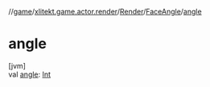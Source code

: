 //[game](../../../../index.md)/[xlitekt.game.actor.render](../../index.md)/[Render](../index.md)/[FaceAngle](index.md)/[angle](angle.md)

# angle

[jvm]\
val [angle](angle.md): [Int](https://kotlinlang.org/api/latest/jvm/stdlib/kotlin/-int/index.html)
